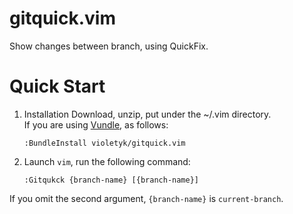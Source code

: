 # gitquick.vim
Show changes between branch, using QuickFix.

# Quick Start
1. Installation
Download, unzip, put under the ~/.vim directory.  
If you are using [Vundle](http://github.com/gmarik/vundle), as follows:

    ```vim
    :BundleInstall violetyk/gitquick.vim
    ```

2. Launch `vim`, run the following command:
    ```vim
    :Gitqukck {branch-name} [{branch-name}]
    ```

If you omit the second argument, `{branch-name}` is `current-branch`.  
